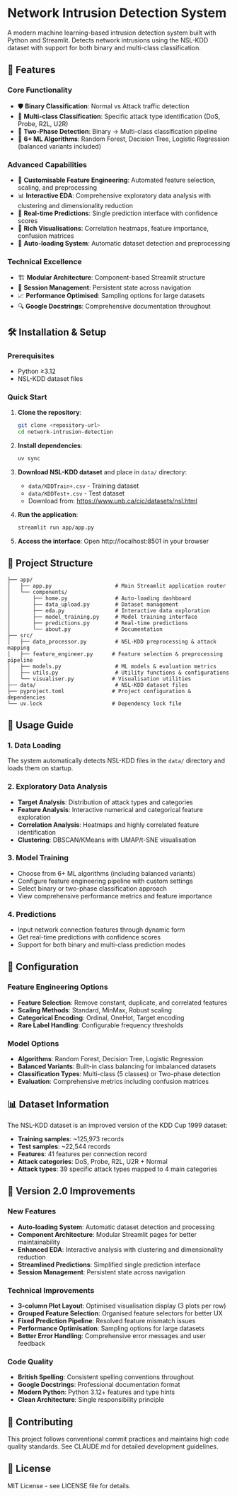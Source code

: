 # Network Intrusion Detection System

A modern machine learning-based intrusion detection system built with Python and Streamlit. Detects network intrusions using the NSL-KDD dataset with support for both binary and multi-class classification.

## 🚀 Features

### Core Functionality
- 🛡️ **Binary Classification**: Normal vs Attack traffic detection
- 🎯 **Multi-class Classification**: Specific attack type identification (DoS, Probe, R2L, U2R)
- 🔄 **Two-Phase Detection**: Binary → Multi-class classification pipeline
- 🤖 **6+ ML Algorithms**: Random Forest, Decision Tree, Logistic Regression (balanced variants included)

### Advanced Capabilities
- 🔧 **Customisable Feature Engineering**: Automated feature selection, scaling, and preprocessing
- 📊 **Interactive EDA**: Comprehensive exploratory data analysis with clustering and dimensionality reduction
- 🔮 **Real-time Predictions**: Single prediction interface with confidence scores
- 🎨 **Rich Visualisations**: Correlation heatmaps, feature importance, confusion matrices
- 📱 **Auto-loading System**: Automatic dataset detection and preprocessing

### Technical Excellence
- 🏗️ **Modular Architecture**: Component-based Streamlit structure
- 🎯 **Session Management**: Persistent state across navigation
- 📈 **Performance Optimised**: Sampling options for large datasets
- 🔍 **Google Docstrings**: Comprehensive documentation throughout

## 🛠️ Installation & Setup

### Prerequisites
- Python ≥3.12
- NSL-KDD dataset files

### Quick Start

1. **Clone the repository**:
   ```bash
   git clone <repository-url>
   cd network-intrusion-detection
   ```

2. **Install dependencies**:
   ```bash
   uv sync
   ```

3. **Download NSL-KDD dataset** and place in `data/` directory:
   - `data/KDDTrain+.csv` - Training dataset
   - `data/KDDTest+.csv` - Test dataset
   - Download from: https://www.unb.ca/cic/datasets/nsl.html

4. **Run the application**:
   ```bash
   streamlit run app/app.py
   ```

5. **Access the interface**: Open http://localhost:8501 in your browser

## 📁 Project Structure

```
├── app/
│   ├── app.py                    # Main Streamlit application router
│   └── components/
│       ├── home.py               # Auto-loading dashboard  
│       ├── data_upload.py        # Dataset management
│       ├── eda.py                # Interactive data exploration
│       ├── model_training.py     # Model training interface
│       ├── predictions.py        # Real-time predictions
│       └── about.py              # Documentation
├── src/
│   ├── data_processor.py         # NSL-KDD preprocessing & attack mapping
│   ├── feature_engineer.py      # Feature selection & preprocessing pipeline
│   ├── models.py                 # ML models & evaluation metrics
│   ├── utils.py                  # Utility functions & configurations
│   └── visualiser.py            # Visualisation utilities
├── data/                         # NSL-KDD dataset files
├── pyproject.toml               # Project configuration & dependencies
└── uv.lock                      # Dependency lock file
```

## 🎯 Usage Guide

### 1. Data Loading
The system automatically detects NSL-KDD files in the `data/` directory and loads them on startup.

### 2. Exploratory Data Analysis
- **Target Analysis**: Distribution of attack types and categories
- **Feature Analysis**: Interactive numerical and categorical feature exploration
- **Correlation Analysis**: Heatmaps and highly correlated feature identification
- **Clustering**: DBSCAN/KMeans with UMAP/t-SNE visualisation

### 3. Model Training
- Choose from 6+ ML algorithms (including balanced variants)
- Configure feature engineering pipeline with custom settings
- Select binary or two-phase classification approach
- View comprehensive performance metrics and feature importance

### 4. Predictions
- Input network connection features through dynamic form
- Get real-time predictions with confidence scores
- Support for both binary and multi-class prediction modes

## 🔧 Configuration

### Feature Engineering Options
- **Feature Selection**: Remove constant, duplicate, and correlated features
- **Scaling Methods**: Standard, MinMax, Robust scaling
- **Categorical Encoding**: Ordinal, OneHot, Target encoding
- **Rare Label Handling**: Configurable frequency thresholds

### Model Options
- **Algorithms**: Random Forest, Decision Tree, Logistic Regression
- **Balanced Variants**: Built-in class balancing for imbalanced datasets
- **Classification Types**: Multi-class (5 classes) or Two-phase detection
- **Evaluation**: Comprehensive metrics including confusion matrices

## 📊 Dataset Information

The NSL-KDD dataset is an improved version of the KDD Cup 1999 dataset:
- **Training samples**: ~125,973 records
- **Test samples**: ~22,544 records  
- **Features**: 41 features per connection record
- **Attack categories**: DoS, Probe, R2L, U2R + Normal
- **Attack types**: 39 specific attack types mapped to 4 main categories

## 🚀 Version 2.0 Improvements

### New Features
- **Auto-loading System**: Automatic dataset detection and processing
- **Component Architecture**: Modular Streamlit pages for better maintainability
- **Enhanced EDA**: Interactive analysis with clustering and dimensionality reduction
- **Streamlined Predictions**: Simplified single prediction interface
- **Session Management**: Persistent state across navigation

### Technical Improvements
- **3-column Plot Layout**: Optimised visualisation display (3 plots per row)
- **Grouped Feature Selection**: Organised feature selectors for better UX
- **Fixed Prediction Pipeline**: Resolved feature mismatch issues
- **Performance Optimisation**: Sampling options for large datasets
- **Better Error Handling**: Comprehensive error messages and user feedback

### Code Quality
- **British Spelling**: Consistent spelling conventions throughout
- **Google Docstrings**: Professional documentation format
- **Modern Python**: Python 3.12+ features and type hints
- **Clean Architecture**: Single responsibility principle

## 🤝 Contributing

This project follows conventional commit practices and maintains high code quality standards. See CLAUDE.md for detailed development guidelines.

## 📄 License

MIT License - see LICENSE file for details.